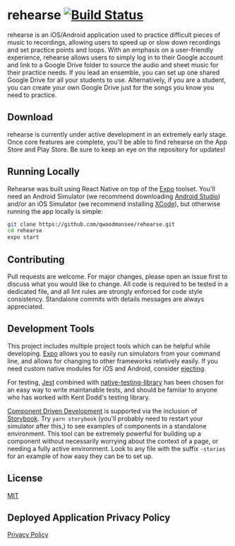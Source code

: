 # rehearse [![Build Status](https://travis-ci.org/qwoodmansee/rehearse.svg?branch=master)](https://travis-ci.org/qwoodmansee/rehearse)
rehearse is an iOS/Android application used to practice difficult pieces of music to recordings, allowing users to speed up or slow down recordings and set practice points and loops. With an emphasis on a user-friendly experience, rehearse allows users to simply log in to their Google account and link to a Google Drive folder to source the audio and sheet music for their practice needs. If you lead an ensemble, you can set up one shared Google Drive for all your students to use. Alternatively, if you are a student, you can create your own Google Drive just for the songs you know you need to practice.

## Download
rehearse is currently under active development in an extremely early stage. Once core features are complete, you'll be able to find rehearse on the App Store and Play Store. Be sure to keep an eye on the repository for updates!

## Running Locally
Rehearse was built using React Native on top of the [Expo](https://expo.io/learn) toolset. You'll need an Android Simulator (we recommend downloading [Android Studio](https://developer.android.com/studio)) and/or an iOS Simulator (we recommend installing [XCode](https://developer.apple.com/xcode/)), but otherwise running the app locally is simple:

```bash
git clone https://github.com/qwoodmansee/rehearse.git
cd rehearse
expo start
```

## Contributing
Pull requests are welcome. For major changes, please open an issue first to discuss what you would like to change. All code is required to be tested in a dedicated file, and all lint rules are strongly enforced for code style consistency. Standalone commits with details messages are always appreciated.

## Development Tools
This project includes multiple project tools which can be helpful while developing. [Expo](https://expo.io/learn) allows you to easily run simulators from your command line, and allows for changing to other frameworks relatively easily. If you need custom native modules for iOS and Android, consider [ejecting](https://docs.expo.io/versions/v33.0.0/expokit/eject/).

For testing, [Jest](https://jestjs.io/docs/en/getting-started) combined with [native-testing-library](https://www.native-testing-library.com/docs/example) has been chosen for an easy way to write maintanable tests, and should be familar to anyone who has worked with Kent Dodd's testing library.

[Component Driven Development](https://blog.hichroma.com/component-driven-development-ce1109d56c8e) is supported via the inclusion of [Storybook](https://storybook.js.org/docs/basics/introduction/). Try `yarn storybook` (you'll probably need to restart your simulator after this,) to see examples of components in a standalone environment. This tool can be extremely powerful for building up a component without necessarily worrying about the context of a page, or needing a fully active environment. Look to any file with the suffix `-stories` for an example of how easy they can be to set up.

## License
[MIT](https://choosealicense.com/licenses/mit/)

## Deployed Application Privacy Policy
[Privacy Policy](https://github.com/qwoodmansee/rehearse/blob/master/privacy-policy.md)
